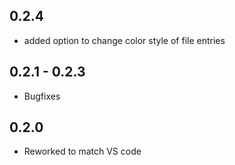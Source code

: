 ## 0.2.4

* added option to change color style of file entries

## 0.2.1 - 0.2.3

* Bugfixes

## 0.2.0

* Reworked to match VS code
